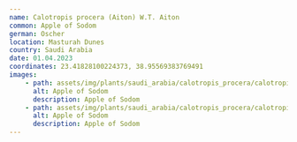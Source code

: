 ```yaml
---
name: Calotropis procera (Aiton) W.T. Aiton
common: Apple of Sodom
german: Oscher
location: Masturah Dunes
country: Saudi Arabia
date: 01.04.2023
coordinates: 23.41828100224373, 38.95569383769491
images:
    - path: assets/img/plants/saudi_arabia/calotropis_procera/calotropis_procera_1.jpg
      alt: Apple of Sodom
      description: Apple of Sodom
    - path: assets/img/plants/saudi_arabia/calotropis_procera/calotropis_procera_2.jpg
      alt: Apple of Sodom
      description: Apple of Sodom
---
```



